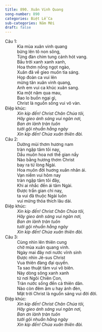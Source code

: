 ```yaml
---
title: 890. Xuân Vinh Quang
song-number: 890
categories: Biệt Lễ Ca
sub-categories: Năm Mới
draft: false
---
```

<dl><dt>Câu 1:</dt><dd data-verse="1"> Kìa mùa xuân vinh quang <br/>bừng lên tô non sông, <br/>Từng đàn chim tung cánh hót vang. <br/>Bầu trời xanh xanh xanh, <br/>Hoa thơm nồng ngọt ngào, <br/>Xuân đã về gieo muôn tia sáng. <br/>Họp đoàn ca vui lên <br/>mừng tân xuân vinh quang, <br/>Anh em vui ca khúc xuân sang. <br/>Kìa một năm qua mau, <br/>Bao lo buồn ngại gì, <br/>Christ là nguồn sống vui vô vàn. </dd><dt>Điệp khúc:</dt><dd data-chorus="1"><em>Xin kíp đến! Christ Chân Chúa tôi, <br/>Hãy gieo ánh sáng vui ngàn nơi, <br/>Ban ơn lành tràn tuôn <br/>tưới gội nhuần hằng ngày <br/>Xin kíp đến! Chúa xuân thiên đài. </em></dd><dt>Câu 2:</dt><dd data-verse="2">Dường mùi thơm hương nam <br/>tràn ngập tâm tôi nay, <br/>Dầu muôn hoa nơi thế gian nầy <br/>Nào bằng hương thơm Christ <br/>bay ra từ lòng Ngài. <br/>Hoa muôn đời huơng xuân nhân ái. <br/>Vạn niềm vui hôm nay <br/>tràn ngập tâm tôi đây, <br/>Khi ai nhắc đến ái tâm Ngài. <br/>Được trần gian chi nay, <br/>ta vui đã thuộc Ngài luôn <br/>vui mừng thỏa thích lâu dài. </dd><dt>Điệp khúc:</dt><dd data-chorus="1"><em>Xin kíp đến! Christ Chân Chúa tôi, <br/>Hãy gieo ánh sáng vui ngàn nơi, <br/>Ban ơn lành tràn tuôn <br/>tưới gội nhuần hằng ngày <br/>Xin kíp đến! Chúa xuân thiên đài. </em></dd><dt>Câu 3:</dt><dd data-verse="3">Cùng nhìn lên thiên cung <br/>chờ mùa xuân quang vinh. <br/>Ngày mai đây nơi nước vĩnh sinh <br/>Được nhìn Jê-sus Christ <br/>Vua thiên đàng đại quyền. <br/>Ta sao thuật tâm vui vô biên. <br/>Này dòng sông xanh xanh <br/>từ nơi Ngôi Chiên Con, <br/>Tràn nước sống đến cả thiên dân. <br/>Nào còn đêm âm u hay ánh đèn, <br/>Mặt trời Christ là nguồn sáng vui đời đời. </dd><dt>Điệp khúc:</dt><dd data-chorus="1"><em>Xin kíp đến! Christ Chân Chúa tôi, <br/>Hãy gieo ánh sáng vui ngàn nơi, <br/>Ban ơn lành tràn tuôn <br/>tưới gội nhuần hằng ngày <br/>Xin kíp đến! Chúa xuân thiên đài. </em></dd></dl>
